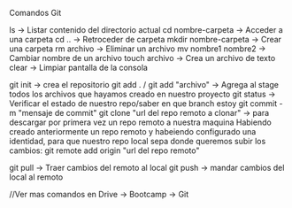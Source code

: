 Comandos Git

ls -> Listar contenido del directorio actual
cd nombre-carpeta -> Acceder a una carpeta
cd .. -> Retroceder de carpeta
mkdir nombre-carpeta -> Crear una carpeta
rm archivo -> Eliminar un archivo
mv nombre1 nombre2 -> Cambiar nombre de un archivo
touch archivo -> Crea un archivo de texto
clear -> Limpiar pantalla de la consola

git init -> crea el repositorio 
git add . / git add "archivo" -> Agrega al stage todos los archivos que hayamos creado en nuestro proyecto 
git status -> Verificar el estado de nuestro repo/saber en que branch estoy
git commit -m "mensaje de commit"
git clone "url del repo remoto a clonar" -> para descargar por primera vez un repo remoto a nuestra maquina
Habiendo creado anteriormente un repo remoto y habeiendo configurado una identidad, para que nuestro repo local sepa donde queremos subir los cambios: 
	git remote add origin "url del repo remoto"


git pull -> Traer cambios del remoto al local
git push -> mandar cambios del local al remoto

//Ver mas comandos en Drive -> Bootcamp -> Git
